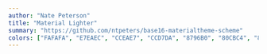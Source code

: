 ```yaml
---
author: "Nate Peterson"
title: "Material Lighter"
summary: "https://github.com/ntpeters/base16-materialtheme-scheme"
colors: ["FAFAFA", "E7EAEC", "CCEAE7", "CCD7DA", "8796B0", "80CBC4", "80CBC4", "FFFFFF", "FF5370", "F76D47", "FFB62C", "91B859", "39ADB5", "6182B8", "7C4DFF", "E53935"]
---
```


